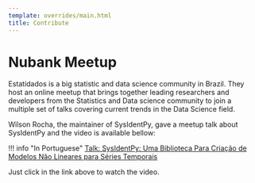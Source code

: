 ```yaml
---
template: overrides/main.html
title: Contribute
---
```


# Nubank Meetup

Estatidados is a big statistic and data science community in Brazil. They host an online meetup that brings together leading researchers and developers from the Statistics and Data science community to join a multiple set of talks covering current trends in the Data Science field. 

Wilson Rocha, the maintainer of SysIdentPy, gave a meetup talk about SysIdentPy and the video is available bellow:

!!! info "In Portuguese"
    [Talk: SysIdentPy: Uma Biblioteca Para Criação de Modelos Não Lineares para Séries Temporais](https://www.youtube.com/watch?v=lNlSpYm9_-A)

Just click in the link above to watch the video.